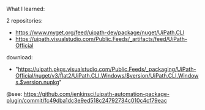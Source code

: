 ---
---

What I learned:

2 repositories:

- https://www.myget.org/feed/uipath-dev/package/nuget/UiPath.CLI
- https://uipath.visualstudio.com/Public.Feeds/_artifacts/feed/UiPath-Official

download:

- "https://uipath.pkgs.visualstudio.com/Public.Feeds/_packaging/UiPath-Official/nuget/v3/flat2/UiPath.CLI.Windows/$version/UiPath.CLI.Windows.$version.nupkg"

@see: https://github.com/jenkinsci/uipath-automation-package-plugin/commit/fc49dba1dc3e9ed518c24792734c010c4cf79eac
